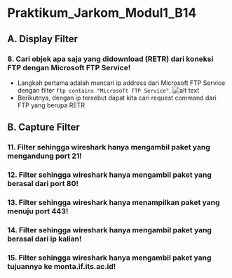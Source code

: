 # **Praktikum_Jarkom_Modul1_B14**
## **A. Display Filter**
### 8. Cari objek apa saja yang didownload (RETR) dari koneksi FTP dengan Microsoft FTP Service!
- Langkah pertama adalah mencari ip address dari Microsoft FTP Service dengan filter `ftp contains "Microsoft FTP Service"`.
![alt text](https://github.com/iqbaalpratama/Praktikum_Jarkom_B14.git/blob/data/soal1.png?raw=true)
- Berikutnya, dengan ip tersebut dapat kita cari request command dari FTP yang berupa RETR 

## **B. Capture Filter**
### 11. Filter sehingga wireshark hanya mengambil paket yang mengandung port 21!
### 12. Filter sehingga wireshark hanya mengambil paket yang berasal dari port 80!
### 13. Filter sehingga wireshark hanya menampilkan paket yang menuju port 443!
### 14. Filter sehingga wireshark hanya mengambil paket yang berasal dari ip kalian!
### 15. Filter sehingga wireshark hanya mengambil paket yang tujuannya ke monta.if.its.ac.id!
